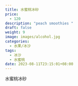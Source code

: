 ```yaml
---
title: 水蜜桃冰砂
price:
  - 120
description: "peach smoothies "
draft: false
weight: 9
image: images/alcohol.jpg
categories:
  - 水果/冰沙
tags:
  - 冰沙
  - 水蜜桃
date: 2023-08-11T23:15:01+08:00
---
```


 水蜜桃冰砂
